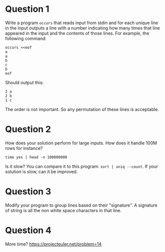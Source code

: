 # Question 1
Write a program `occurs` that reads input from stdin and for each
unique line in the input outputs a line with a number indicating how
many times that line appeared in the input and the contents of those
lines.  For example, the following command:

```
occurs <<eof
a
a
b
c
b
eof
```

Should output this:

```
2 a
2 b
1 c
```

The order is not important.  So any permutation of these lines is
acceptable.

# Question 2
How does your solution perform for large inputs.  How does it handle
100M rows for instance?

```
time yes | head -n 100000000
```

Is it slow?  You can compare it to this program: `sort | uniq
--count`.  If your solution is slow, can it be improved.

# Question 3
Modify your program to group lines based on their "signature".  A
signature of string is all the non white space characters in that
line.


# Question 4
More time? https://projecteuler.net/problem=14

